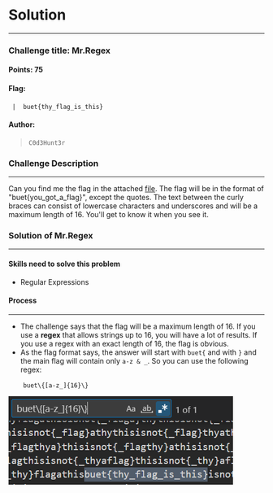 # Solution

---

### Challenge title: Mr.Regex

#### Points: 75

#### Flag:

```
 |  buet{thy_flag_is_this}
```

#### Author:

> ```
> C0d3Hunt3r
> ```

### Challenge Description

---

Can you find me the flag in the attached [file](./file.txt). The flag will be in the format of "buet{you_got_a_flag}", except the quotes. The text between the curly braces can consist of lowercase characters and underscores and will be a maximum length of 16. You'll get to know it when you see it.

### Solution of Mr.Regex

---

#### Skills need to solve this problem

+ Regular Expressions

#### Process

---

+ The challenge says that the flag will be a maximum length of 16. If you use a **regex** that allows strings up to 16, you will have a lot of results. If you use a regex with an exact length of 16, the flag is obvious.
+ As the flag format says, the answer will start with `buet{` and with `}` and the main flag will contain only `a-z & _`. So you can use the following regex:
```
    buet\{[a-z_]{16}\}
```

![solve](./Photos/solve.PNG)